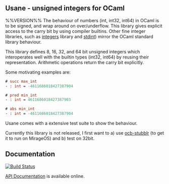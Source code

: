 ## Usane - unsigned integers for OCaml

%%VERSION%%
The behaviour of numbers (int, int32, int64) in OCaml is to be signed, and wrap
around on over/underflow.  This library gives explicit access to the carry bit
by using compiler builtins.  Other fine integer libraries, such as
[integers](https://github.com/ocamllabs/ocaml-integers) library and
[stdint](https://github.com/andrenth/ocaml-stdint)) mirror the OCaml standard
library behaviour.

This library defines 8, 16, 32, and 64 bit unsigned integers which interoperates
well with the builtin types (int32, int64) by reusing their representation.
Arithmetic operations return the carry bit explicitly.

Some motivating examples are:
```OCaml
# succ max_int
- : int = -4611686018427387904

# pred min_int
- : int = 4611686018427387903

# abs min_int
- : int = -4611686018427387904
```

Usane comes with a extensive test suite to show the behaviour.

Currently this library is not released, I first want to a) use
[ocb-stubblr](https://github.com/pqwy/ocb-stubblr.git) (to get it to run on
MirageOS) and b) test on 32bit.

## Documentation

[![Build Status](https://travis-ci.org/hannesm/usane.svg?branch=master)](https://travis-ci.org/hannesm/usane)

[API Documentation](https://hannesm.github.io/usane/doc/) is available online.
